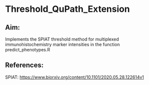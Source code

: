 # Threshold_QuPath_Extension  


## Aim:  
Implements the SPIAT threshold method for multiplexed immunohistochemistry marker intensities in the function predict_phenotypes.R


## References:
SPIAT: https://www.biorxiv.org/content/10.1101/2020.05.28.122614v1
